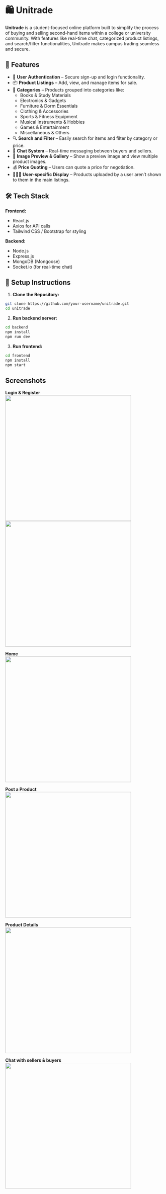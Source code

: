 # 🛍️ Unitrade

**Unitrade** is a student-focused online platform built to simplify the process of buying and selling second-hand items within a college or university community. With features like real-time chat, categorized product listings, and search/filter functionalities, Unitrade makes campus trading seamless and secure.

## 🚀 Features

- 🔐 **User Authentication** – Secure sign-up and login functionality.
- 📦 **Product Listings** – Add, view, and manage items for sale.
- 📂 **Categories** – Products grouped into categories like:
  - Books & Study Materials
  - Electronics & Gadgets
  - Furniture & Dorm Essentials
  - Clothing & Accessories
  - Sports & Fitness Equipment
  - Musical Instruments & Hobbies
  - Games & Entertainment
  - Miscellaneous & Others
- 🔍 **Search and Filter** – Easily search for items and filter by category or price.
- 💬 **Chat System** – Real-time messaging between buyers and sellers.
- 📸 **Image Preview & Gallery** – Show a preview image and view multiple product images.
- 💰 **Price Quoting** – Users can quote a price for negotiation.
- 🧑‍🤝‍🧑 **User-specific Display** – Products uploaded by a user aren’t shown to them in the main listings.

## 🛠️ Tech Stack

**Frontend:**
- React.js
- Axios for API calls
- Tailwind CSS / Bootstrap for styling

**Backend:**
- Node.js
- Express.js
- MongoDB (Mongoose)
- Socket.io (for real-time chat)

## 🔧 Setup Instructions

1. **Clone the Repository:**
```bash
git clone https://github.com/your-username/unitrade.git
cd unitrade
```
2. **Run backend server:**
```bash
cd backend
npm install
npm run dev
```
3. **Run frontend:**
```bash
cd frontend
npm install
npm start
```

## Screenshots

**Login & Register**  
<img src="https://github.com/user-attachments/assets/abd88835-fcf8-40c0-8e2b-f741d3869d3e" width="400"/>
<img src="https://github.com/user-attachments/assets/0a0cbe14-3e31-4b25-af58-5666d56cb6e0" width="400"/>

**Home**  
<img src="https://github.com/user-attachments/assets/4f1eb8c5-83ae-4b33-b40c-252e8e98a53a" width="400"/>

**Post a Product**  
<img src="https://github.com/user-attachments/assets/4331d7e7-968e-49f7-b948-91401317d2d9" width="400"/>

**Product Details**  
<img src="https://github.com/user-attachments/assets/60ebefd2-8223-4a00-8f05-62862b18c160" width="400"/>

**Chat with sellers & buyers**  
<img src="https://github.com/user-attachments/assets/a047fd30-2340-484e-9ce1-33cf1614671b" width="400"/>




